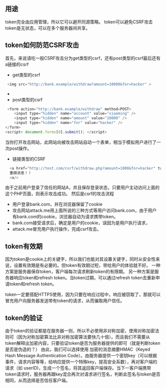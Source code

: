 ## 用途
token完全由应用管理，所以它可以避开同源策略。
token可以避免CSRF攻击
token是无状态，可以在多个服务器间共享。
## token如何防范CSRF攻击
首先，来说请吃一般CSRF攻击分为get类型的csrf，还有post类型的csrf最后还有a链接的csrf
- get类型的csrf
```js
 <img src="http://bank.example/withdraw?amount=10000&for=hacker" > 
```
- 
- post类型的csrf
```js
 <form action="http://bank.example/withdraw" method=POST>
    <input type="hidden" name="account" value="xiaoming" />
    <input type="hidden" name="amount" value="10000" />
    <input type="hidden" name="for" value="hacker" />
</form>
<script> document.forms[0].submit(); </script> 
```
当你打开攻击网站，此网站向被攻击网站自动一个表单，相当于模拟用户进行了一次post操作。
- 链接类型的CSRF
```js
  <a href="http://test.com/csrf/withdraw.php?amount=1000&for=hacker" taget="_blank">
  重磅消息！！
  <a/>
```
由于之前用户登录了信任的网站A，并且保存登录状态，只要用户主动访问上面的这个PHP页面，则表示攻击成功。
然后是csrf的攻击流程
- 用户登录bank.com，并在浏览器保留了cookie
- 攻击网站attack.me用上面所说的三种方式等用户访问bank.com，由于用户有bank.com的cookie，浏览器自动为请求携带token。
- bank.com接受请求后，确定是用户的cookie，误因为是用户执行请求，
- attack.me冒充用户执行操作，完成csrf攻击。

## token有效期
因为token是cookie上的关键字，所以我们也能对其设置关键字，同时从安全性来说，设置有效期是有必要的。但token有效期过短，带给用户的体验就不好。
一种方案是服务器保存token，客户端每次请求刷新token的有限期。
另一种方案是服务器响应token和refresh token。当token过期，可以通过refresh token去重新申请token和refresh token。

token一定要搭配HTTPS使用，因为只要在响应过程中，响应被窃取了，那就可以冒充用户向服务器发送带有token的请求，从而骗取用户信任。
## token的验证
由于token的验证都是在服务器一则，所以不必使用非对称加密，使用对称加密法则可（因为对称加密算法比非对称加密算法要快几十倍）。而且我们不需要从token解释出加密内容，只要验证token是否为服务器提供的即可（就是判断token是否是伪造的？）
由此，我们可以选择使用 加密的消息摘要HMAC（Keyed Hash Message Authentication Code）。由服务器提供一个密钥key（可以根据事件，请求内容等等，给响应提供一个特殊key，提高安全系数），再对客户端的请求（如 userID)，生成一个签名，将其返回客户端保存。当下一客户端携带token请求时，服务器再跟key混合再次对请求进行签名，判断此签名与token是否相同，从而选择是否信任客户端。